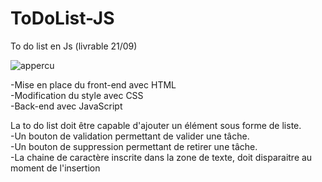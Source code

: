 # ToDoList-JS
To do list en Js (livrable 21/09)

<img src="https://zupimages.net/up/22/38/xs34.png" alt="appercu">

-Mise en place du front-end avec HTML <br>
-Modification du style avec CSS  <br>
-Back-end avec JavaScript

La to do list doit être capable d'ajouter un élément sous forme de liste. <br>
-Un bouton de validation permettant de valider une tâche. <br>
-Un bouton de suppression permettant de retirer une tâche. <br>
-La chaine de caractère inscrite dans la zone de texte, doit disparaitre au moment de l'insertion
